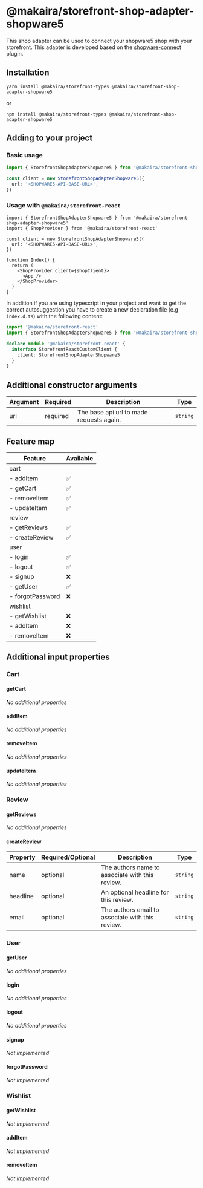 # @makaira/storefront-shop-adapter-shopware5

This shop adapter can be used to connect your shopware5 shop with your storefront. This adapter is developed based on the [shopware-connect](https://github.com/MakairaIO/shopware-connect) plugin.

## Installation

`yarn install @makaira/storefront-types @makaira/storefront-shop-adapter-shopware5`

or

`npm install @makaira/storefront-types @makaira/storefront-shop-adapter-shopware5`

## Adding to your project

### Basic usage

```typescript
import { StorefrontShopAdapterShopware5 } from '@makaira/storefront-shop-adapter-shopware5'

const client = new StorefrontShopAdapterShopware5({
  url: '<SHOPWARE5-API-BASE-URL>',
})
```

### Usage with `@makaira/storefront-react`

```tsx
import { StorefrontShopAdapterShopware5 } from '@makaira/storefront-shop-adapter-shopware5'
import { ShopProvider } from '@makaira/storefront-react'

const client = new StorefrontShopAdapterShopware5({
  url: '<SHOPWARE5-API-BASE-URL>',
})

function Index() {
  return (
    <ShopProvider client={shopClient}>
      <App />
    </ShopProvider>
  )
}
```

In addition if you are using typescript in your project and want to get the correct autosuggestion you have to create a new declaration file (e.g `index.d.ts`) with the following content:

```typescript
import '@makaira/storefront-react'
import { StorefrontShopAdapterShopware5 } from '@makaira/storefront-shop-adapter-shopware5'

declare module '@makaira/storefront-react' {
  interface StorefrontReactCustomClient {
    client: StorefrontShopAdapterShopware5
  }
}
```

## Additional constructor arguments

| Argument | Required | Description                              | Type     |
| -------- | -------- | ---------------------------------------- | -------- |
| url      | required | The base api url to made requests again. | `string` |

## Feature map

| Feature          | Available |
| ---------------- | --------- |
| cart             |           |
| - addItem        | ✅        |
| - getCart        | ✅        |
| - removeItem     | ✅        |
| - updateItem     | ✅        |
| review           |           |
| - getReviews     | ✅        |
| - createReview   | ✅        |
| user             |           |
| - login          | ✅        |
| - logout         | ✅        |
| - signup         | ❌        |
| - getUser        | ✅        |
| - forgotPassword | ❌        |
| wishlist         |           |
| - getWishlist    | ❌        |
| - addItem        | ❌        |
| - removeItem     | ❌        |

## Additional input properties

### Cart

#### getCart

_No additional properties_

#### addItem

_No additional properties_

#### removeItem

_No additional properties_

#### updateItem

_No additional properties_

### Review

#### getReviews

_No additional properties_

#### createReview

| Property | Required/Optional | Description                                      | Type     |
| -------- | ----------------- | ------------------------------------------------ | -------- |
| name     | optional          | The authors name to associate with this review.  | `string` |
| headline | optional          | An optional headline for this review.            | `string` |
| email    | optional          | The authors email to associate with this review. | `string` |

### User

#### getUser

_No additional properties_

#### login

_No additional properties_

#### logout

_No additional properties_

#### signup

_Not implemented_

#### forgotPassword

_Not implemented_

### Wishlist

#### getWishlist

_Not implemented_

#### addItem

_Not implemented_

#### removeItem

_Not implemented_
